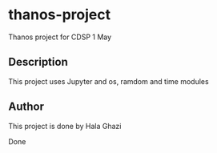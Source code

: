 # thanos-project
Thanos project for CDSP 1 May

## Description
This project uses Jupyter and os, ramdom and time modules

## Author
This project is done by Hala Ghazi

Done
